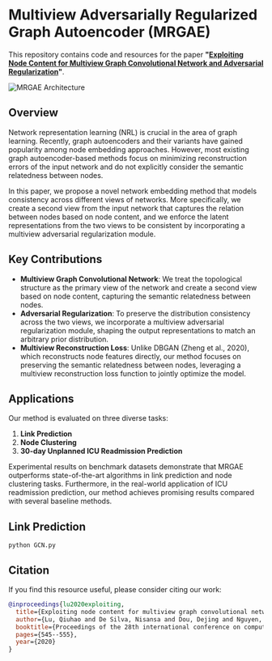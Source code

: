 # Multiview Adversarially Regularized Graph Autoencoder (MRGAE)

This repository contains code and resources for the paper **"[Exploiting Node Content for Multiview Graph Convolutional Network and Adversarial Regularization](https://aclanthology.org/2020.coling-main.47/)"**.

![MRGAE Architecture](assets/architecture.png)


## Overview

Network representation learning (NRL) is crucial in the area of graph learning. Recently, graph autoencoders and their variants have gained popularity among node embedding approaches. However, most existing graph autoencoder-based methods focus on minimizing reconstruction errors of the input network and do not explicitly consider the semantic relatedness between nodes.

In this paper, we propose a novel network embedding method that models consistency across different views of networks. More specifically, we create a second view from the input network that captures the relation between nodes based on node content, and we enforce the latent representations from the two views to be consistent by incorporating a multiview adversarial regularization module.

## Key Contributions

- **Multiview Graph Convolutional Network**: We treat the topological structure as the primary view of the network and create a second view based on node content, capturing the semantic relatedness between nodes.
- **Adversarial Regularization**: To preserve the distribution consistency across the two views, we incorporate a multiview adversarial regularization module, shaping the output representations to match an arbitrary prior distribution.
- **Multiview Reconstruction Loss**: Unlike DBGAN (Zheng et al., 2020), which reconstructs node features directly, our method focuses on preserving the semantic relatedness between nodes, leveraging a multiview reconstruction loss function to jointly optimize the model.

## Applications

Our method is evaluated on three diverse tasks:
1. **Link Prediction**
2. **Node Clustering**
3. **30-day Unplanned ICU Readmission Prediction**

Experimental results on benchmark datasets demonstrate that MRGAE outperforms state-of-the-art algorithms in link prediction and node clustering tasks. Furthermore, in the real-world application of ICU readmission prediction, our method achieves promising results compared with several baseline methods.


## Link Prediction
```
python GCN.py
```

## Citation

If you find this resource useful, please consider citing our work:

```bibtex
@inproceedings{lu2020exploiting,
  title={Exploiting node content for multiview graph convolutional network and adversarial regularization},
  author={Lu, Qiuhao and De Silva, Nisansa and Dou, Dejing and Nguyen, Thien Huu and Sen, Prithviraj and Reinwald, Berthold and Li, Yunyao},
  booktitle={Proceedings of the 28th international conference on computational linguistics},
  pages={545--555},
  year={2020}
}
```



